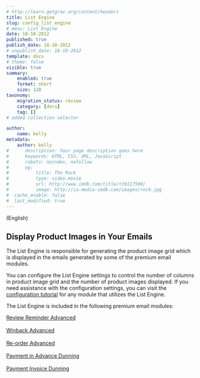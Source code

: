 ```yaml
---
# http://learn.getgrav.org/content/headers
title: List Engine
slug: config_list_engine
# menu: List Engine
date: 18-10-2012
published: true
publish_date: 18-10-2012
# unpublish_date: 18-10-2012
template: docs
# theme: false
visible: true
summary:
    enabled: true
    format: short
    size: 128
taxonomy:
    migration_status: review
    category: [docs]
    tag: []
# added collection selector

author:
    name: kelly
metadata:
    author: kelly
#      description: Your page description goes here
#      keywords: HTML, CSS, XML, JavaScript
#      robots: noindex, nofollow
#      og:
#          title: The Rock
#          type: video.movie
#          url: http://www.imdb.com/title/tt0117500/
#          image: http://ia.media-imdb.com/images/rock.jpg
#  cache_enable: false
#  last_modified: true
---
```


(English)

## Display Product Images in Your Emails

The List Engine is responsible for generating the product image grid which is displayed in the emails generated by some of the premium email modules.

You can configure the List Engine settings to control the number of columns in product image grid and the number of product images displayed. If you need assistance with the configuration settings, you can visit the [configuration tutorial](/documentation/tutorials/ "Configuration Tutorials") for any module that utilizes the List Engine.

The List Engine is included in the following premium email modules:

[Review Reminder Advanced  
](/documentation/mailbeez/review_advanced/ "Review Reminder Advanced")  
[Winback Advanced  
](/documentation/mailbeez/winback_advanced/ "Winback Advanced")  
[Re-order Advanced  
](/documentation/mailbeez/reorder_advanced/ "Re-order Advanced")  
[Payment in Advance Dunning  
](/documentation/mailbeez/payment_inadvance_dunning/ "Payment in Advance Dunning")  
[Payment Invoice Dunning  
](/documentation/mailbeez/payment_invoice_dunning/ "Payment Invoice Dunning")  
  

